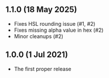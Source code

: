 ## 1.1.0 (18 May 2025)
  - Fixes HSL rounding issue (#1, #2)
  - Fixes missing alpha value in hex (#2)
  - Minor cleanups (#2)

## 1.0.0 (1 Jul 2021)
  - The first proper release